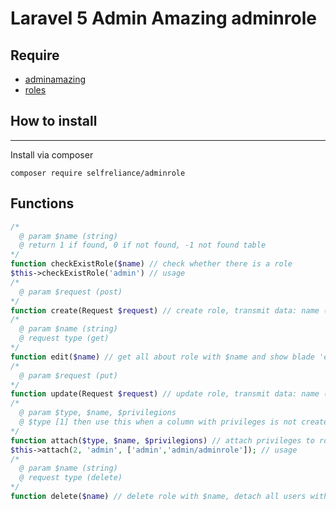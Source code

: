 Laravel 5 Admin Amazing adminrole
======================

## Require
- [adminamazing](https://github.com/selfrelianceme/adminamazing)
- [roles](https://github.com/selfrelianceme/fixroles)

## How to install
-----------------
Install via composer
```
composer require selfreliance/adminrole
```

## Functions
```php
/*
  @ param $name (string)
  @ return 1 if found, 0 if not found, -1 not found table
*/
function checkExistRole($name) // check whether there is a role
$this->checkExistRole('admin') // usage
/*
  @ param $request (post)
*/
function create(Request $request) // create role, transmit data: name (required && more 2 symbol)
/*
  @ param $name (string)
  @ request type (get)
*/
function edit($name) // get all about role with $name and show blade 'edit'
/*
  @ param $request (put)
*/
function update(Request $request) // update role, transmit data: name (required && more 2 symbol)
/*
  @ param $type, $name, $privilegions
  @ $type [1] then use this when a column with privileges is not created or [2] then created
*/
function attach($type, $name, $privilegions) // attach privileges to role
$this->attach(2, 'admin', ['admin','admin/adminrole']); // usage
/*
  @ param $name (string)
  @ request type (delete)
*/
function delete($name) // delete role with $name, detach all users with this role
```
